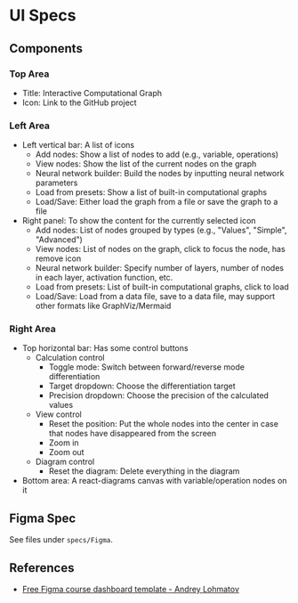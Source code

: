 # UI Specs

## Components

### Top Area

- Title: Interactive Computational Graph
- Icon: Link to the GitHub project

### Left Area

- Left vertical bar: A list of icons
    - Add nodes: Show a list of nodes to add (e.g., variable, operations)
    - View nodes: Show the list of the current nodes on the graph
    - Neural network builder: Build the nodes by inputting neural network parameters
    - Load from presets: Show a list of built-in computational graphs
    - Load/Save: Either load the graph from a file or save the graph to a file
- Right panel: To show the content for the currently selected icon
    - Add nodes: List of nodes grouped by types (e.g., "Values", "Simple", "Advanced")
    - View nodes: List of nodes on the graph, click to focus the node, has remove icon
    - Neural network builder: Specify number of layers, number of nodes in each layer, activation function, etc.
    - Load from presets: List of built-in computational graphs, click to load
    - Load/Save: Load from a data file, save to a data file, may support other formats like GraphViz/Mermaid

### Right Area

- Top horizontal bar: Has some control buttons
  - Calculation control
    - Toggle mode: Switch between forward/reverse mode differentiation
    - Target dropdown: Choose the differentiation target
    - Precision dropdown: Choose the precision of the calculated values
  - View control
    - Reset the position: Put the whole nodes into the center in case that nodes have disappeared from the screen
    - Zoom in
    - Zoom out
  - Diagram control
    - Reset the diagram: Delete everything in the diagram
- Bottom area: A react-diagrams canvas with variable/operation nodes on it

## Figma Spec

See files under `specs/Figma`.

## References

- [Free Figma course dashboard template - Andrey Lohmatov](https://www.figma.com/file/7SAHIZwPs1VSgBVOAUpwWp/Dashboard?type=design&node-id=0-1&mode=design&t=LAwyws0HO3EP4rLo-0)
